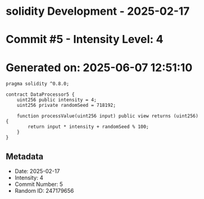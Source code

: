 ﻿# solidity Development - 2025-02-17
# Commit #5 - Intensity Level: 4
# Generated on: 2025-06-07 12:51:10
```solidity
pragma solidity ^0.8.0;

contract DataProcessor5 {
    uint256 public intensity = 4;
    uint256 private randomSeed = 718192;

    function processValue(uint256 input) public view returns (uint256) {
        return input * intensity + randomSeed % 100;
    }
}
```
## Metadata
- Date: 2025-02-17
- Intensity: 4
- Commit Number: 5
- Random ID: 247179656
